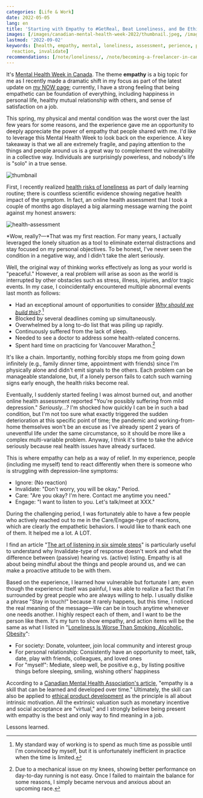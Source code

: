 ```yaml
---
categories: [Life & Work]
date: 2022-05-05
lang: en
title: 'Starting with Empathy to #GetReal, Beat Loneliness, and Be Ethical. #MentalHealthWeek'
images: [/images/canadian-mental-health-week-2022/thumbnail.jpeg, /images/canadian-mental-health-week-2022/health-assessment.png]
lastmod: '2022-09-02'
keywords: [health, empathy, mental, loneliness, assessment, perience, people, warning,
  reaction, invalidate]
recommendations: [/note/loneliness/, /note/becoming-a-freelancer-in-canada/, /note/post-pandemic-first-international-trip/]
---
```


It's [Mental Health Week in Canada](https://www.mentalhealthweek.ca/). The theme **empathy** is a big topic for me as I recently made a dramatic shift in my focus as part of the latest update on [my NOW page](/now/); currently, I have a strong feeling that being empathetic can be foundation of everything, including happiness in personal life, healthy mutual relationship with others, and sense of satisfaction on a job.

This spring, my physical and mental condition was the worst over the last few years for some reasons, and the experience gave me an opportunity to deeply appreciate the power of empathy that people shared with me. I'd like to leverage this Mental Health Week to look back on the experience. A key takeaway is that we all are extremely fragile, and paying attention to the things and people around us is a great way to complement the vulnerability in a collective way. Individuals are surprisingly powerless, and nobody's life is "solo" in a true sense.

![thumbnail](/images/canadian-mental-health-week-2022/thumbnail.jpeg)

First, I recently realized [health risks of loneliness](/note/loneliness/) as part of daily learning routine; there is countless scientific evidence showing negative health impact of the symptom. In fact, an online health assessment that I took a couple of months ago displayed a big alarming message warning the point against my honest answers:

![health-assessment](/images/canadian-mental-health-week-2022/health-assessment.png)

*Wow, really?&mdash;*That was my first reaction. For many years, I actually leveraged the lonely situation as a tool to eliminate external distractions and stay focused on my personal objectives. To be honest, I've never seen the condition in a negative way, and I didn't take the alert seriously.

Well, the original way of thinking works effectively as long as your world is "peaceful." However, a real problem will arise as soon as the world is interrupted by other obstacles such as stress, illness, injuries, and/or tragic events. In my case, I coincidentally encountered multiple abnormal events last month as follows:

- Had an exceptional amount of opportunities to consider [*Why should we build this?*](/note/foundations-of-humane-technology/).[^1]
- Blocked by several deadlines coming up simultaneously.
- Overwhelmed by a long to-do list that was piling up rapidly.
- Continuously suffered from the lack of sleep.
- Needed to see a doctor to address some health-related concerns.
- Spent hard time on practicing for Vancouver Marathon.[^2]

It's like a chain. Importantly, nothing forcibly stops me from going down infinitely (e.g., family dinner time, appointment with friends) since I'm physically alone and didn't emit signals to the others. Each problem can be manageable standalone, but, if a lonely person fails to catch such warning signs early enough, the health risks become real.

Eventually, I suddenly started feeling I was almost burned out, and another online health assessment reported "You're possibly suffering from mild depression." *Seriously...?* I'm shocked how quickly I can be in such a bad condition, but I'm not too sure what exactly triggered the sudden deterioration at this specific point of time; the pandemic and working-from-home themselves won't be an excuse as I've already spent 2 years of uneventful life under the same circumstance, so it should be more like a complex multi-variable problem. Anyway, I think it's time to take the advice seriously because real health issues have already surfaced.

This is where empathy can help as a way of relief. In my experience, people (including me myself) tend to react differently when there is someone who is struggling with depression-line symptoms:

- Ignore: (No reaction)
- Invalidate: "Don't worry, you will be okay." Period.
- Care: "Are you okay? I'm here. Contact me anytime you need."
- Engage: "I want to listen to you. Let's talk/meet at XXX."

During the challenging period, I was fortunately able to have a few people who actively reached out to me in the Care/Engage-type of reactions, which are clearly the empathetic behaviors. I would like to thank each one of them. It helped me a lot. A LOT.

I find an article "[The art of listening in six simple steps](https://www.mentalhealthweek.ca/the-art-of-listening-in-six-steps/)" is particularly useful to understand why Invalidate-type of response doesn't work and what the difference between (passive) hearing vs. (active) listing. Empathy is all about being mindful about the things and people around us, and we can make a proactive attitude to be with them.

Based on the experience, I learned how vulnerable but fortunate I am; even though the experience itself was painful, I was able to realize a fact that I'm surrounded by great people who are always willing to help. I usually dislike a phrase "Stay in touch!" because it rarely happens, but this time, I noticed the real meaning of the message&mdash;We can be in touch anytime whenever one needs another. I highly respect each of them, and I want to be the person like them. It's my turn to show empathy, and action items will be the same as what I listed in "[Loneliness Is Worse Than Smoking, Alcoholic, Obesity](/note/loneliness/)":

- For society: Donate, volunteer, join local community and interest group
- For personal relationship: Consistently have an opportunity to meet, talk, date, play with friends, colleagues, and loved ones
- For "myself": Mediate, sleep well, be positive e.g., by listing positive things before sleeping, smiling, wishing others’ happiness

According to a [Canadian Mental Health Association's article](https://www.mentalhealthweek.ca/empathy-a-skill-you-can-learn/), "empathy is a skill that can be learned and developed over time." Ultimately, the skill can also be applied to [ethical product development](/note/ethical-product-developer/) as the principle is all about intrinsic motivation. All the extrinsic valuation such as monetary incentive and social acceptance are "virtual," and I strongly believe being present with empathy is the best and only way to find meaning in a job.

Lessons learned.

[^1]: My standard way of working is to spend as much time as possible until I'm convinced by myself, but it is unfortunately inefficient in practice when the time is limited.
[^2]: Due to a mechanical issue on my knees, showing better performance on day-to-day running is not easy. Once I failed to maintain the balance for some reasons, I simply became nervous and anxious about an upcoming race.
